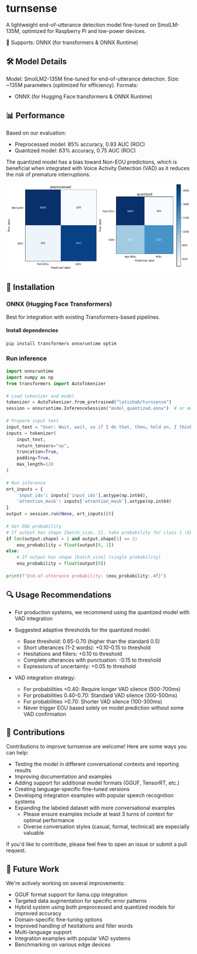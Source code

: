 # turnsense
A lightweight end-of-utterance detection model fine-tuned on SmolLM-135M, optimized for Raspberry Pi and low-power devices.

🚀 Supports: ONNX (for transformers & ONNX Runtime)

## 🛠 Model Details
Model: SmolLM2-135M fine-tuned for end-of-utterance detection.
Size: ~135M parameters (optimized for efficiency).
Formats:
- ONNX (for Hugging Face transformers & ONNX Runtime)

## 📊 Performance
Based on our evaluation:
- Preprocessed model: 85% accuracy, 0.93 AUC (ROC)
- Quantized model: 63% accuracy, 0.75 AUC (ROC)

The quantized model has a bias toward Non-EOU predictions, which is beneficial when integrated with Voice Activity Detection (VAD) as it reduces the risk of premature interruptions.

![Confusion Matrices](confusion_matrices.png)

## 🔹 Installation
### ONNX (Hugging Face Transformers)

Best for integration with existing Transformers-based pipelines.

#### Install dependencies
```
pip install transformers onnxruntime optim
```

### Run inference
```python
import onnxruntime
import numpy as np
from transformers import AutoTokenizer

# Load tokenizer and model
tokenizer = AutoTokenizer.from_pretrained("latishab/turnsense")
session = onnxruntime.InferenceSession("model_quantized.onnx")  # or model_preprocessed.onnx

# Prepare input text
input_text = "User: Wait, wait, so if I do that, then… hold on, I think I messed up the—"
inputs = tokenizer(
    input_text,
    return_tensors="np",
    truncation=True,
    padding=True,
    max_length=128
)

# Run inference
ort_inputs = {
    'input_ids': inputs['input_ids'].astype(np.int64),
    'attention_mask': inputs['attention_mask'].astype(np.int64)
}
output = session.run(None, ort_inputs)[0]

# Get EOU probability
# If output has shape [batch_size, 2], take probability for class 1 (EOU)
if len(output.shape) > 1 and output.shape[1] == 2:
    eou_probability = float(output[0, 1])
else:
    # If output has shape [batch_size] (single probability)
    eou_probability = float(output[0])

print(f"End-of-utterance probability: {eou_probability:.4f}")
```

## 🔍 Usage Recommendations
- For production systems, we recommend using the quantized model with VAD integration
- Suggested adaptive thresholds for the quantized model:
  * Base threshold: 0.65-0.70 (higher than the standard 0.5)
  * Short utterances (1-2 words): +0.10-0.15 to threshold
  * Hesitations and fillers: +0.10 to threshold
  * Complete utterances with punctuation: -0.15 to threshold
  * Expressions of uncertainty: +0.05 to threshold

- VAD integration strategy:
  * For probabilities <0.40: Require longer VAD silence (500-700ms)
  * For probabilities 0.40-0.70: Standard VAD silence (300-500ms)
  * For probabilities >0.70: Shorter VAD silence (100-300ms)
  * Never trigger EOU based solely on model prediction without some VAD confirmation

## 🤝 Contributions

Contributions to improve turnsense are welcome! Here are some ways you can help:

- Testing the model in different conversational contexts and reporting results
- Improving documentation and examples
- Adding support for additional model formats (GGUF, TensorRT, etc.)
- Creating language-specific fine-tuned versions
- Developing integration examples with popular speech recognition systems
- Expanding the labeled dataset with more conversational examples
  * Please ensure examples include at least 3 turns of context for optimal performance
  * Diverse conversation styles (casual, formal, technical) are especially valuable

If you'd like to contribute, please feel free to open an issue or submit a pull request.

## 🔮 Future Work

We're actively working on several improvements:

- GGUF format support for llama.cpp integration
- Targeted data augmentation for specific error patterns
- Hybrid system using both preprocessed and quantized models for improved accuracy
- Domain-specific fine-tuning options
- Improved handling of hesitations and filler words
- Multi-language support
- Integration examples with popular VAD systems
- Benchmarking on various edge devices
